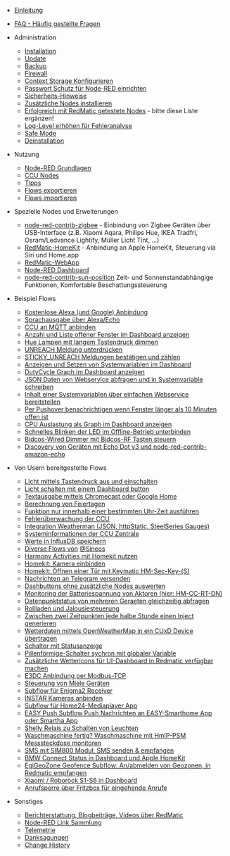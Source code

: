 * [Einleitung](Intro)
* [FAQ - Häufig gestellte Fragen](Faq)
* Administration
  * [Installation](Installation)
  * [Update](Update)
  * [Backup](Backup)
  * [Firewall](Firewall)
  * [Context Storage Konfigurieren](Context-Storage)
  * [Passwort Schutz für Node-RED einrichten](Passwort)
  * [Sicherheits-Hinweise](Sicherheit)
  * [Zusätzliche Nodes installieren](Node-Installation)
  * [Erfolgreich mit RedMatic getestete Nodes](Erfolgreich-getestete-Nodes) - bitte diese Liste ergänzen!
  * [Log-Level erhöhen für Fehleranalyse](Loglevel)
  * [Safe Mode](Safe-Mode)
  * [Deinstallation](Deinstallation)
* Nutzung
  * [Node-RED Grundlagen](Node-RED)
  * [CCU Nodes](CCU-Nodes)
  * [Tipps](Tipps)
  * [Flows exportieren](Flow-Export)
  * [Flows importieren](Flow-Import)
* Spezielle Nodes und Erweiterungen
  * [node-red-contrib-zigbee](ZigBee) - Einbindung von Zigbee Geräten über USB-Interface (z.B. Xiaomi Aqara, Philips Hue, IKEA Tradfri, Osram/Ledvance Lightify, Müller Licht Tint, ...)
  * [RedMatic-HomeKit](Homekit) - Anbindung an Apple HomeKit, Steuerung via Siri und Home.app
  * [RedMatic-WebApp](Webapp)
  * [Node-RED Dashboard](Dashboard-Screenshots)
  * [node-red-contrib-sun-position](https://github.com/rdmtc/node-red-contrib-sun-position) Zeit- und Sonnenstandabhängige Funktionen, Komfortable Beschattungssteuerung

* Beispiel Flows
  * [Kostenlose Alexa (und Google) Anbindung](Node-RED-Smart-Home-Control)
  * [Sprachausgabe über Alexa/Echo](Sprachausgabe-mit-node-red-contrib-alexa-remote2)
  * [CCU an MQTT anbinden](Flow-MQTT)
  * [Anzahl und Liste offener Fenster im Dashboard anzeigen](Flow-Windows)
  * [Hue Lampen mit langem Tastendruck dimmen](Flow-Hue)
  * [UNREACH Meldung unterdrücken](Flow-Unreach)
  * [STICKY_UNREACH Meldungen bestätigen und zählen](Flow-Sticky)
  * [Anzeigen und Setzen von Systemvariablen im Dashboard](Flow-Sysvar-Dashboard)
  * [DutyCycle Graph im Dashboard anzeigen](Flow-DutyCycle)
  * [JSON Daten von Webservice abfragen und in Systemvariable schreiben](Flow-HTTP-Client)
  * [Inhalt einer Systemvariablen über einfachen Webservice bereitstellen](Flow-HTTP-Server)
  * [Per Pushover benachrichtigen wenn Fenster länger als 10 Minuten offen ist](Flow-Window-Pushover)
  * [CPU Auslastung als Graph im Dashboard anzeigen](Flow-CPU-Usage)
  * [Schnelles Blinken der LED im Offline-Betrieb unterbinden](Flow-Offline-LED)
  * [Bidcos-Wired Dimmer mit Bidcos-RF Tasten steuern](Flow-Wired-Dimmer)
  * [Discovery von Geräten mit Echo Dot v3 und node-red-contrib-amazon-echo](Discovery-von-Geräten-mit-Echo-Dot-v3-und-node-red-contrib-amazon-echo)
* Von Usern bereitgestellte Flows
  * [Licht mittels Tastendruck aus und einschalten](Flow-simple-toggle-light)
  * [Licht schalten mit einem Dashboard button](combine-logic-node-for-toggle-state)
  * [Textausgabe mittels Chromecast oder Google Home](Flow-speak-text-on-Google)
  * [Berechnung von Feiertagen](Flow-to-calculate-german-holidays)
  * [Funktion nur innerhalb einer bestimmten Uhr-Zeit ausführen](Flow-within-time)
  * [Fehlerüberwachung der CCU](Flow-Syslog)
  * [Integration Weatherman (JSON, httpStatic, SteelSeries Gauges)](https://github.com/Sineos/node-red-contrib-weatherman/blob/master/README_DE.md)
  * [Systeminformationen der CCU Zentrale](https://github.com/Sineos/redmatic-flow-sysinfo/blob/master/README_DE.md)
  * [Werte in InfluxDB speichern](Flow-Influx)
  * [Diverse Flows von](https://github.com/Sineos/redmatic-flow-misc) [@Sineos](https://github.com/Sineos/)
  * [Harmony Activities mit Homekit nutzen](Harmony-Activities-mit-Homekit-nutzen)
  * [Homekit: Kamera einbinden](https://github.com/rdmtc/RedMatic/wiki/Homekit-Kamera-einbinden)
  * [Homekit: Öffnen einer Tür mit Keymatic HM-Sec-Key-(S)](https://github.com/rdmtc/RedMatic/wiki/Open-Workaround-für-HM-Sec-Key)
  * [Nachrichten an Telegram versenden](https://github.com/rdmtc/RedMatic/wiki/Nachrichten-an-Telegram-versenden)
  * [Dashbuttons ohne zusätzliche Nodes auswerten](https://github.com/holgerimbery/redmatic_flows/blob/master/dashbutton_auswerten/README.md)
  * [Monitoring der Batteriespannung von Aktoren (hier: HM-CC-RT-DN)](https://github.com/holgerimbery/redmatic_flows/blob/master/battery_monitoring/README.md)
  * [Datenpunktstatus von mehreren Geraeten gleichzeitig abfragen](flow-geraete-abfragen)
  * [Rollladen und Jalousiesteuerung](https://github.com/rdmtc/RedMatic/wiki/Rollladen-und-Jalousiesteuerung)
  * [Zwischen zwei Zeitpunkten jede halbe Stunde einen Inject generieren](https://github.com/rdmtc/RedMatic/wiki/Zwischen-zwei-Zeitpunkten-jede-halbe-Stunde-einen-Inject-generieren)
  * [Wetterdaten mittels OpenWeatherMap in ein CUxD Device übertragen](Openweathermap)
  * [Schalter mit Statusanzeige](Schalter-mit-Status-als-Badge-Ersatz)
  * [Pillenförmige-Schalter sychron mit globaler Variable](Pillenförmige-Schalter-synchron-mit-globalen-Variablen)
  * [Zusätzliche Wettericons für UI-Dashboard in Redmatic verfügbar machen](Zusätzliche-Wettericons-für-UI-Dashboard-in-Redmatic-verfügbar-machen)
  * [E3DC Anbindung per Modbus-TCP](https://github.com/rdmtc/RedMatic/wiki/E3DC-Anbindung-per-Modbus-TCP)
  * [Steuerung von Miele Geräten](https://github.com/rdmtc/RedMatic/wiki/Steuerung-Miele)
  * [Subflow für Enigma2 Receiver](https://github.com/Matten-Matten/node-red-enigma2-flow)
  * [INSTAR Kameras anbinden](https://wiki.instar.de/Erweitert/Homematic_CCU3_und_RedMatic/)
  * [Subflow für Home24-Mediaplayer App](https://github.com/Matten-Matten/node-red-home24-mediaplayer-flow)
  * [EASY Push Subflow Push Nachrichten an EASY-Smarthome App oder Smartha App](https://github.com/Matten-Matten/Redmatic-EASY-Push-Flow)
  * [Shelly Relais zu Schalten von Leuchten](https://github.com/rdmtc/RedMatic/wiki/Shelly-Relais-zum-Schalten-von-Leuchten)
  * [Waschmaschine fertig? Waschmaschine mit HmIP-PSM Messsteckdose monitoren](https://github.com/rdmtc/RedMatic/wiki/Waschmaschine-fertig%3F-Waschmaschine-mit-hmip-psm-Messsteckdose-monitoren)
  * [SMS mit SIM800 Modul: SMS senden & empfangen](https://github.com/Matten-Matten/SIM800-NodeRed)
  * [BMW Connect Status in Dashboard und Apple HomeKit](https://github.com/rdmtc/RedMatic/wiki/BMW-Connect-Status-in-Dashboard-und-als-Apple-Homekit-Objekt)
  * [EgiGeoZone Geofence Subflow: An/abmelden von Geozonen, in Redmatic empfangen](https://github.com/Matten-Matten/EgiGeoZone-Geofence-Subfow/blob/main/README.md)
  * [Xiaomi / Roborock S1-S6 in Dashboard](https://github.com/rdmtc/RedMatic/wiki/Xiaomi-Staubsauger-in-Dashboard#roborock-oder-xiaomi-staubsauger-s1-s6-im-dashboard)
  * [Anrufsperre über Fritzbox für eingehende Anrufe](https://github.com/rdmtc/RedMatic/wiki/Anrufsperre-%C3%BCber-Fritzbox)

* Sonstiges
  * [Berichterstattung, Blogbeiträge, Videos über RedMatic](Berichterstattung)
  * [Node-RED Link Sammlung](Links)
  * [Telemetrie](Telemetry)
  * [Danksagungen](Danke)
  * [Change History](CHANGE_HISTORY)

